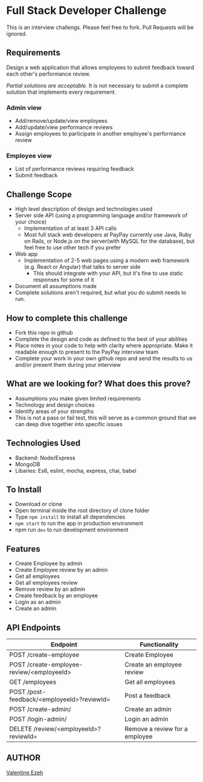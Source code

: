 # Full Stack Developer Challenge
This is an interview challengs. Please feel free to fork. Pull Requests will be ignored.

## Requirements
Design a web application that allows employees to submit feedback toward each other's performance review.

*Partial solutions are acceptable.*  It is not necessary to submit a complete solution that implements every requirement.

### Admin view
* Add/remove/update/view employees
* Add/update/view performance reviews
* Assign employees to participate in another employee's performance review

### Employee view
* List of performance reviews requiring feedback
* Submit feedback

## Challenge Scope
* High level description of design and technologies used
* Server side API (using a programming language and/or framework of your choice)
  * Implementation of at least 3 API calls
  * Most full stack web developers at PayPay currently use Java, Ruby on Rails, or Node.js on the server(with MySQL for the database), but feel free to use other tech if you prefer
* Web app
  * Implementation of 2-5 web pages using a modern web framework (e.g. React or Angular) that talks to server side
    * This should integrate with your API, but it's fine to use static responses for some of it 
* Document all assumptions made
* Complete solutions aren't required, but what you do submit needs to run.

## How to complete this challenge
* Fork this repo in github
* Complete the design and code as defined to the best of your abilities
* Place notes in your code to help with clarity where appropriate. Make it readable enough to present to the PayPay interview team
* Complete your work in your own github repo and send the results to us and/or present them during your interview

## What are we looking for? What does this prove?
* Assumptions you make given limited requirements
* Technology and design choices
* Identify areas of your strengths
* This is not a pass or fail test, this will serve as a common ground that we can deep dive together into specific issues

## Technologies Used

- Backend: Node/Express
- MongoDB
- Libaries: Es6, eslint, mocha, express, chai, babel

## To Install

- Download or clone
- Open terminal inside the root directory of clone folder
- Type `npm install` to install all dependencies
- `npm start` to run the app in production environment
- npm run `dev` to run development environment

## Features

- Create Employee by admin
- Create Employee review by an admin
- Get all employees
- Get all employees review
- Remove review by an admin
- Create feedback by an employee
- Login as an admin
- Create an admin

## API Endpoints

| Endpoint                                             | Functionality                      |
| ---------------------------------------------------- | ---------------------------------- |
| POST /create-employee                                | Create Employee                    |
| POST /create-employee-review/\<employeeId>           | Create an employee review          |
| GET /employees                                       | Get all employees                  |
| POST /post-feedback/\<employeeId>?reviewId=<reviewId>| Post a feedback                    |
| POST /create-admin/                                  | Create an admin                    |
| POST /login-admin/                                   | Login an admin                     |
| DELETE /review/\<employeeId>?reviewId=<reviewId>     | Remove a review for a employee     |

## AUTHOR

[Valentine Ezeh](https://github.com/valentineezeh/gateway-service/)
